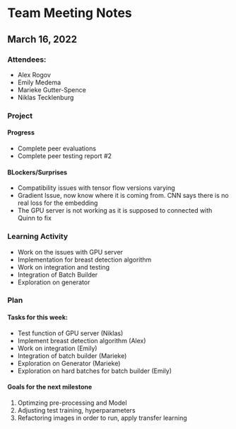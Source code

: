 # Team Meeting Notes
## March 16, 2022

### Attendees:
- Alex Rogov
- Emily Medema
- Marieke Gutter-Spence
- Niklas Tecklenburg

### Project
#### Progress
- Complete peer evaluations
- Complete peer testing report #2 


#### BLockers/Surprises
- Compatibility issues with tensor flow versions varying
- Gradient Issue, now know where it is coming from. CNN says there is no real loss for the embedding
- The GPU server is not working as it is supposed to connected with Quinn to fix 




### Learning Activity 
- Work on the issues with GPU server
- Implementation for breast detection algorithm 
- Work on integration and testing 
- Integration of Batch Builder
- Exploration on generator 


### Plan

#### Tasks for this week:
- Test function of GPU server (Niklas)
- Implement breast detection algorithm (Alex) 
- Work on integration (Emily)
- Integration of batch builder (Marieke)
- Exploration on Generator (Marieke)
- Exploration on hard batches for batch builder (Emily)

####  Goals for the next milestone
1. Optimzing pre-processing and Model 
2. Adjusting test training, hyperparameters
3. Refactoring images in order to run, apply transfer learning